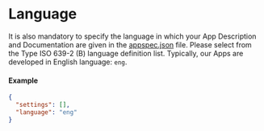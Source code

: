 # Language
It is also mandatory to specify the language in which your App Description and Documentation are given in the [appspec.json](appspec.md) file. Please select from the Type ISO 639-2 (B) language definition list. Typically, our Apps are developed in English language: `eng`.

#### Example
```json
{
  "settings": [],
  "language": "eng"
}
```